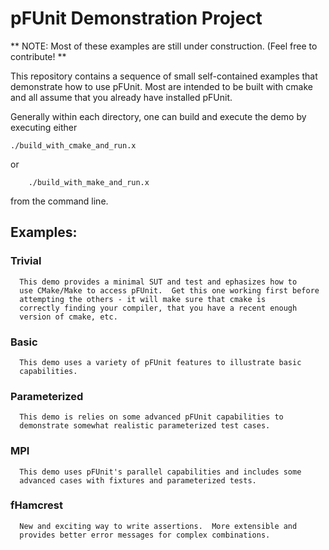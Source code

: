 # pFUnit Demonstration Project

**
NOTE:
    Most of these examples are still under construction.  (Feel free
    to contribute!
**


This repository contains a sequence of small self-contained examples
that demonstrate how to use pFUnit.  Most are intended to be built
with cmake and all assume that you already have installed pFUnit.

Generally within each directory, one can build and execute the demo
by executing either

	./build_with_cmake_and_run.x

or

        ./build_with_make_and_run.x
	
from the command line.



## Examples:


### Trivial

      This demo provides a minimal SUT and test and ephasizes how to
      use CMake/Make to access pFUnit.  Get this one working first before
      attempting the others - it will make sure that cmake is
      correctly finding your compiler, that you have a recent enough
      version of cmake, etc.
      
### Basic

      This demo uses a variety of pFUnit features to illustrate basic
      capabilities.


### Parameterized

      This demo is relies on some advanced pFUnit capabilities to
      demonstrate somewhat realistic parameterized test cases.
      

### MPI

      This demo uses pFUnit's parallel capabilities and includes some
      advanced cases with fixtures and parameterized tests.

### fHamcrest

      New and exciting way to write assertions.  More extensible and
      provides better error messages for complex combinations.



